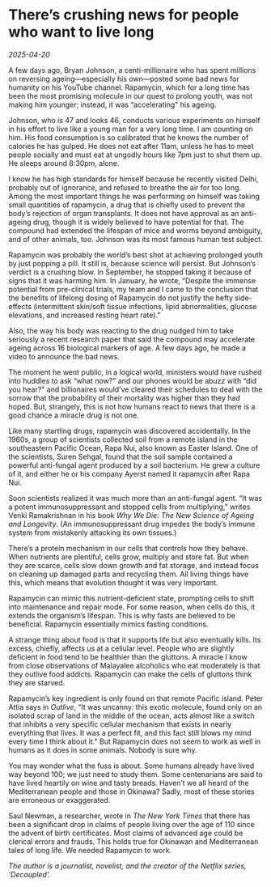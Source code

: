 # There’s crushing news for people who want to live long

*2025-04-20*

A few days ago, Bryan Johnson, a centi-millionaire who has spent
millions on reversing ageing—especially his own—posted some bad news for
humanity on his YouTube channel. Rapamycin, which for a long time has
been the most promising molecule in our quest to prolong youth, was not
making him younger; instead, it was “accelerating" his ageing.

Johnson, who is 47 and looks 46, conducts various experiments on himself
in his effort to live like a young man for a very long time. I am
counting on him. His food consumption is so calibrated that he knows the
number of calories he has gulped. He does not eat after 11am, unless he
has to meet people socially and must eat at ungodly hours like 7pm just
to shut them up. He sleeps around 8:30pm, alone. 

I know he has high standards for himself because he recently visited
Delhi, probably out of ignorance, and refused to breathe the air for too
long. Among the most important things he was performing on himself was
taking small quantities of rapamycin, a drug that is chiefly used to
prevent the body’s rejection of organ transplants. It does not have
approval as an anti-ageing drug, though it is widely believed to have
potential for that. The compound had extended the lifespan of mice and
worms beyond ambiguity, and of other animals, too. Johnson was its most
famous human test subject.

Rapamycin was probably the world’s best shot at achieving prolonged
youth by just popping a pill. It still is, because science will persist.
But Johnson’s verdict is a crushing blow. In September, he stopped
taking it because of signs that it was harming him. In January, he
wrote, “Despite the immense potential from pre-clinical trials, my team
and I came to the conclusion that the benefits of lifelong dosing of
Rapamycin do not justify the hefty side-effects (intermittent skin/soft
tissue infections, lipid abnormalities, glucose elevations, and
increased resting heart rate)." 

Also, the way his body was reacting to the drug nudged him to take
seriously a recent research paper that said the compound may accelerate
ageing across 16 biological markers of age. A few days ago, he made a
video to announce the bad news.

The moment he went public, in a logical world, ministers would have
rushed into huddles to ask “what now?" and our phones would be abuzz
with “did you hear?" and billionaires would’ve cleared their schedules
to deal with the sorrow that the probability of their mortality was
higher than they had hoped. But, strangely, this is not how humans react
to news that there is a good chance a miracle drug is not one.

Like many startling drugs, rapamycin was discovered accidentally. In the
1960s, a group of scientists collected soil from a remote island in the
southeastern Pacific Ocean, Rapa Nui, also known as Easter Island. One
of the scientists, Suren Sehgal, found that the soil sample contained a
powerful anti-fungal agent produced by a soil bacterium. He grew a
culture of it, and either he or his company Ayerst named it rapamycin
after Rapa Nui. 

Soon scientists realized it was much more than an anti-fungal agent. “It
was a potent immunosuppressant and stopped cells from multiplying,"
writes Venki Ramakrishnan in his book *Why We Die: The New Science of
Ageing and Longevity*. (An immunosuppressant drug impedes the body’s
immune system from mistakenly attacking its own tissues.)

There’s a protein mechanism in our cells that controls how they behave.
When nutrients are plentiful, cells grow, multiply and store fat. But
when they are scarce, cells slow down growth and fat storage, and
instead focus on cleaning up damaged parts and recycling them. All
living things have this, which means that evolution thought it was very
important.

Rapamycin can mimic this nutrient-deficient state, prompting cells to
shift into maintenance and repair mode. For some reason, when cells do
this, it extends the organism’s lifespan. This is why fasts are believed
to be beneficial. Rapamycin essentially mimics fasting conditions.

A strange thing about food is that it supports life but also eventually
kills. Its excess, chiefly, affects us at a cellular level. People who
are slightly deficient in food tend to be healthier than the gluttons. A
miracle I know from close observations of Malayalee alcoholics who eat
moderately is that they outlive food addicts. Rapamycin can make the
cells of gluttons think they are starved.

Rapamycin’s key ingredient is only found on that remote Pacific island.
Peter Attia says in *Outlive*, “It was uncanny: this exotic molecule,
found only on an isolated scrap of land in the middle of the ocean, acts
almost like a switch that inhibits a very specific cellular mechanism
that exists in nearly everything that lives. It was a perfect fit, and
this fact still blows my mind every time I think about it." But
Rapamycin does not seem to work as well in humans as it does in some
animals. Nobody is sure why.

You may wonder what the fuss is about. Some humans already have lived
way beyond 100; we just need to study them. Some centenarians are said
to have lived heartily on wine and tasty breads. Haven’t we all heard of
the Mediterranean people and those in Okinawa? Sadly, most of these
stories are erroneous or exaggerated.

Saul Newman, a researcher, wrote in *The New York Times* that there has
been a significant drop in claims of people living over the age of 110
since the advent of birth certificates. Most claims of advanced age
could be clerical errors and frauds. This holds true for Okinawan and
Mediterranean tales of long life. We needed Rapamycin to work.

*The author is a journalist, novelist, and the creator of the Netflix
series, ‘Decoupled’.*

